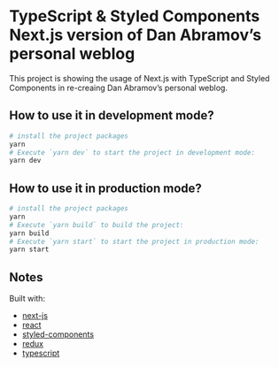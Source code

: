 # TypeScript & Styled Components Next.js version of Dan Abramov’s personal weblog

This project is showing the usage of Next.js with TypeScript and Styled Components in re-creaing Dan Abramov’s personal weblog.

## How to use it in development mode?

```bash
# install the project packages
yarn
# Execute `yarn dev` to start the project in development mode:
yarn dev
```

## How to use it in production mode?

```bash
# install the project packages
yarn
# Execute `yarn build` to build the project:
yarn build
# Execute `yarn start` to start the project in production mode:
yarn start
```

## Notes

Built with:

- [next-js](https://nextjs.org/)
- [react](https://reactjs.org/)
- [styled-components](https://styled-components.com)
- [redux](https://redux.js.org/)
- [typescript](https://www.typescriptlang.org/)

